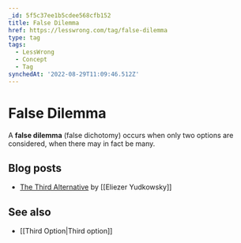 ```yaml
---
_id: 5f5c37ee1b5cdee568cfb152
title: False Dilemma
href: https://lesswrong.com/tag/false-dilemma
type: tag
tags:
  - LessWrong
  - Concept
  - Tag
synchedAt: '2022-08-29T11:09:46.512Z'
---
```

# False Dilemma

A **false dilemma** (false dichotomy) occurs when only two options are considered, when there may in fact be many.

## Blog posts

- [The Third Alternative](http://lesswrong.com/lw/hu/the_third_alternative/) by [[Eliezer Yudkowsky]]

## See also

- [[Third Option|Third option]]